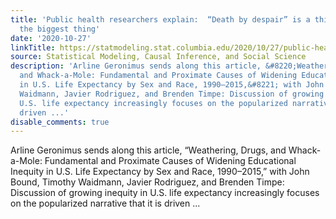 ```yaml
---
title: 'Public health researchers explain:  “Death by despair” is a thing, but not
  the biggest thing'
date: '2020-10-27'
linkTitle: https://statmodeling.stat.columbia.edu/2020/10/27/public-health-researchers-death-by-despair-is-a-thing-but-not-the-biggest-thing/
source: Statistical Modeling, Causal Inference, and Social Science
description: 'Arline Geronimus sends along this article, &#8220;Weathering, Drugs,
  and Whack-a-Mole: Fundamental and Proximate Causes of Widening Educational Inequity
  in U.S. Life Expectancy by Sex and Race, 1990–2015,&#8221; with John Bound, Timothy
  Waidmann, Javier Rodriguez, and Brenden Timpe: Discussion of growing inequity in
  U.S. life expectancy increasingly focuses on the popularized narrative that it is
  driven ...'
disable_comments: true
---
```

Arline Geronimus sends along this article, &#8220;Weathering, Drugs, and Whack-a-Mole: Fundamental and Proximate Causes of Widening Educational Inequity in U.S. Life Expectancy by Sex and Race, 1990–2015,&#8221; with John Bound, Timothy Waidmann, Javier Rodriguez, and Brenden Timpe: Discussion of growing inequity in U.S. life expectancy increasingly focuses on the popularized narrative that it is driven ...